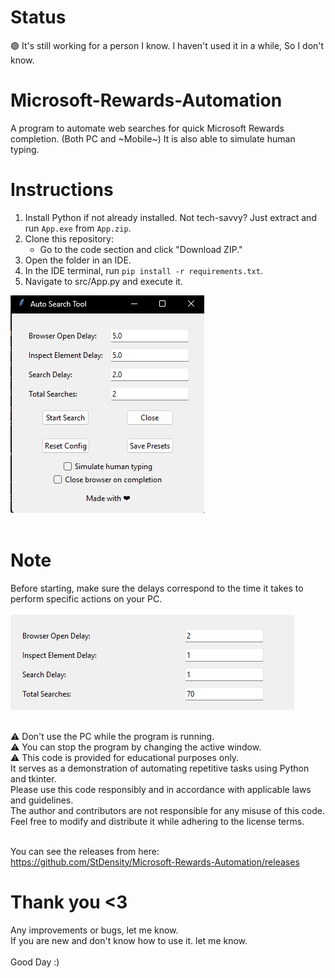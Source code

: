 # Status
🟢 It's still working for a person I know. I haven't used it in a while, So I don't know. 

# Microsoft-Rewards-Automation
A program to automate web searches for quick Microsoft Rewards completion. (Both PC and ~Mobile~)
It is also able to simulate human typing.




# Instructions

1. Install Python if not already installed. Not tech-savvy? Just extract and run `App.exe` from `App.zip`.
2. Clone this repository:
   - Go to the code section and click "Download ZIP."
3. Open the folder in an IDE.
4. In the IDE terminal, run `pip install -r requirements.txt`.
5. Navigate to src/App.py and execute it.

![Resources/Image/Gui.png](Resources/Image/Gui.png) <Br><Br>


# Note
Before starting, make sure the delays correspond to the time it takes to perform specific actions on your PC. <Br> <Br>
![Resources/Image/Delay_ScreenShot.png](Resources/Image/Delay_ScreenShot.png) <Br> <Br>

⚠️ Don't use the PC while the program is running. <Br> 
⚠️ You can stop the program by changing the active window. <Br>
⚠️ This code is provided for educational purposes only. <Br>
It serves as a demonstration of automating repetitive tasks using Python and tkinter. <Br>
Please use this code responsibly and in accordance with applicable laws and guidelines. <Br>
The author and contributors are not responsible for any misuse of this code. <Br>
Feel free to modify and distribute it while adhering to the license terms. <Br> <Br>


You can see the releases from here: https://github.com/StDensity/Microsoft-Rewards-Automation/releases

# Thank you <3


Any improvements or bugs, let me know. <Br>
If you are new and don't know how to use it. let me know. <Br> <Br>
Good Day :)

